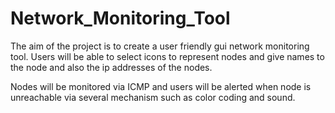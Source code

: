 # Network_Monitoring_Tool

The aim of the project is to create a user friendly gui network monitoring tool.
Users will be able to select icons to represent nodes and give names to the node and also the ip addresses of the nodes.

Nodes will be monitored via ICMP and users will be alerted when node is unreachable via several mechanism such as color coding and sound.


